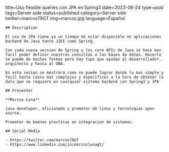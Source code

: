 title=Uso flexible queries con JPA en Spring3
date=2023-06-24
type=post
tags=Server side
status=published
category=Server side
twitter=marcos79GT
img=marcos.jpg
language=Español
~~~~~~
## Description

El uso de JPA tiene ya un tiempo de estar disponible en aplicaciones backend de Java tanto J2EE como Spring.

Con cada nueva version de Spring y los core APIs de Java se hace mas facil poder definir nuestras consultas a las bases de datos. Hacerlo se puede de muchas formas pero hay tips que ayudan al desarrollador, arquitecto y hasta al DBA.

En esta sesion se mostrara como se puede lograr desde lo mas simple y facil hasta casos mas complejos y especificos a la hora de obtener la data que se requiere en cualquier sistema backend con Spring3 y JPA

## Presenter

**Marcos Luna**

Java developer, aficionado y promotor de linux y tecnologias open source.

Promotor de buenas practicas en integracion de sistemas.

## Social Media

- https://twitter.com/marcos79GT
- https://www.linkedin.com/in/marcoslunagt/
